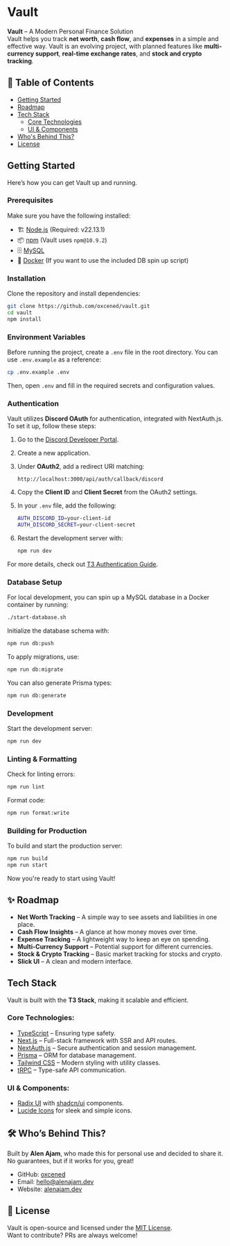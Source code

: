 # Vault

**Vault** – A Modern Personal Finance Solution  
Vault helps you track **net worth**, **cash flow**, and **expenses** in a simple and effective way. Vault is an evolving project, with planned features like **multi-currency support**, **real-time exchange rates**, and **stock and crypto tracking**.

## 📌 Table of Contents

- [Getting Started](#getting-started)
- [Roadmap](#-roadmap)
- [Tech Stack](#tech-stack)
  - [Core Technologies](#core-technologies)
  - [UI & Components](#ui--components)
- [Who's Behind This?](#-whos-behind-this)
- [License](#-license)

## Getting Started

Here’s how you can get Vault up and running.

### Prerequisites

Make sure you have the following installed:

- 🏗️ [Node.js](https://nodejs.org/) (Required: v22.13.1)
- 📦 [npm](https://www.npmjs.com/) (Vault uses `npm@10.9.2`)
- 🗄️ [MySQL](https://www.mysql.com/)
- 🐳 [Docker](https://www.docker.com/) (If you want to use the included DB spin up script)

### Installation

Clone the repository and install dependencies:

```sh
git clone https://github.com/oxcened/vault.git
cd vault
npm install
```

### Environment Variables

Before running the project, create a `.env` file in the root directory. You can use `.env.example` as a reference:

```sh
cp .env.example .env
```

Then, open `.env` and fill in the required secrets and configuration values.

### Authentication

Vault utilizes **Discord OAuth** for authentication, integrated with NextAuth.js.  
To set it up, follow these steps:

1. Go to the [Discord Developer Portal](https://discord.com/developers/applications).
2. Create a new application.
3. Under **OAuth2**, add a redirect URI matching:
   ```
   http://localhost:3000/api/auth/callback/discord
   ```
4. Copy the **Client ID** and **Client Secret** from the OAuth2 settings.
5. In your `.env` file, add the following:

   ```sh
   AUTH_DISCORD_ID=your-client-id
   AUTH_DISCORD_SECRET=your-client-secret
   ```

6. Restart the development server with:

   ```sh
   npm run dev
   ```

For more details, check out [T3 Authentication Guide](https://create.t3.gg/en/usage/first-steps#authentication).

### Database Setup

For local development, you can spin up a MySQL database in a Docker container by running:

```sh
./start-database.sh
```

Initialize the database schema with:

```sh
npm run db:push
```

To apply migrations, use:

```sh
npm run db:migrate
```

You can also generate Prisma types:

```sh
npm run db:generate
```

### Development

Start the development server:

```sh
npm run dev
```

### Linting & Formatting

Check for linting errors:

```sh
npm run lint
```

Format code:

```sh
npm run format:write
```

### Building for Production

To build and start the production server:

```sh
npm run build
npm run start
```

Now you're ready to start using Vault!

## ✨ Roadmap

- **Net Worth Tracking** – A simple way to see assets and liabilities in one place.
- **Cash Flow Insights** – A glance at how money moves over time.
- **Expense Tracking** – A lightweight way to keep an eye on spending.
- **Multi-Currency Support** – Potential support for different currencies.
- **Stock & Crypto Tracking** – Basic market tracking for stocks and crypto.
- **Slick UI** – A clean and modern interface.

## Tech Stack

Vault is built with the **T3 Stack**, making it scalable and efficient.

### Core Technologies:

- [TypeScript](https://www.typescriptlang.org/) – Ensuring type safety.
- [Next.js](https://nextjs.org) – Full-stack framework with SSR and API routes.
- [NextAuth.js](https://next-auth.js.org) – Secure authentication and session management.
- [Prisma](https://prisma.io) – ORM for database management.
- [Tailwind CSS](https://tailwindcss.com) – Modern styling with utility classes.
- [tRPC](https://trpc.io) – Type-safe API communication.

### UI & Components:

- [Radix UI](https://www.radix-ui.com/) with [shadcn/ui](https://ui.shadcn.com) components.
- [Lucide Icons](https://lucide.dev/) for sleek and simple icons.

## 🛠 Who’s Behind This?

Built by **Alen Ajam**, who made this for personal use and decided to share it. No guarantees, but if it works for you, great!

- GitHub: [oxcened](https://github.com/oxcened)
- Email: [hello@alenajam.dev](mailto:hello@alenajam.dev)
- Website: [alenajam.dev](https://alenajam.dev)

## 📜 License

Vault is open-source and licensed under the [MIT License](https://opensource.org/licenses/MIT).  
Want to contribute? PRs are always welcome!
